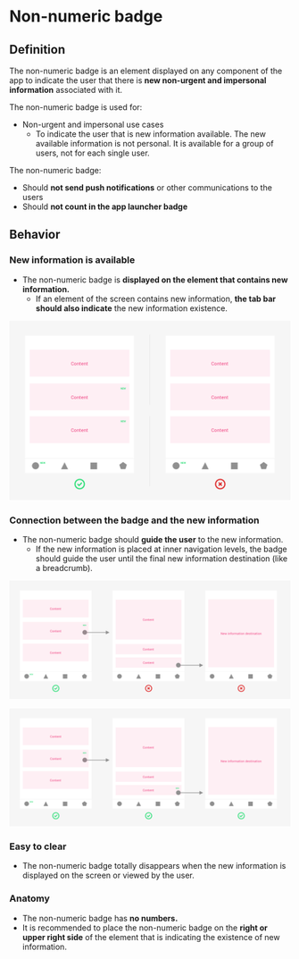 # Non-numeric badge

## Definition

The non-numeric badge is an element displayed on any component of the app to indicate the user that there is **new non-urgent and impersonal information** associated with it.

The non-numeric badge is used for:

* Non-urgent and impersonal use cases
  * To indicate the user that is new information available. The new available information is not personal. It is available for a group of users, not for each single user.

The non-numeric badge:

* Should **not send push notifications** or other communications to the users
* Should **not count in the app launcher badge**

## Behavior

### **New information is available**

* The non-numeric badge is **displayed on the element that contains new information.**
  * If an element of the screen contains new information, **the tab bar should also indicate** the new information existence. 

![](../../../.gitbook/assets/new-information-available.png)

### Connection between the badge and the new information

* The non-numeric badge should **guide the user** to the new information.
  * If the new information is placed at inner navigation levels, the badge should guide the user until the final new information destination \(like a breadcrumb\).

![](../../../.gitbook/assets/connection-between-badge-and-information_%20%281%29.png)

![](../../../.gitbook/assets/connection-between-badge-and-information_1.png)

### Easy to clear

* The non-numeric badge totally disappears when the new information is displayed on the screen or viewed by the user.

### Anatomy

* The non-numeric badge has **no numbers.**
* It is recommended to place the non-numeric badge on the **right or upper right side** of the element that is indicating the existence of new information.

